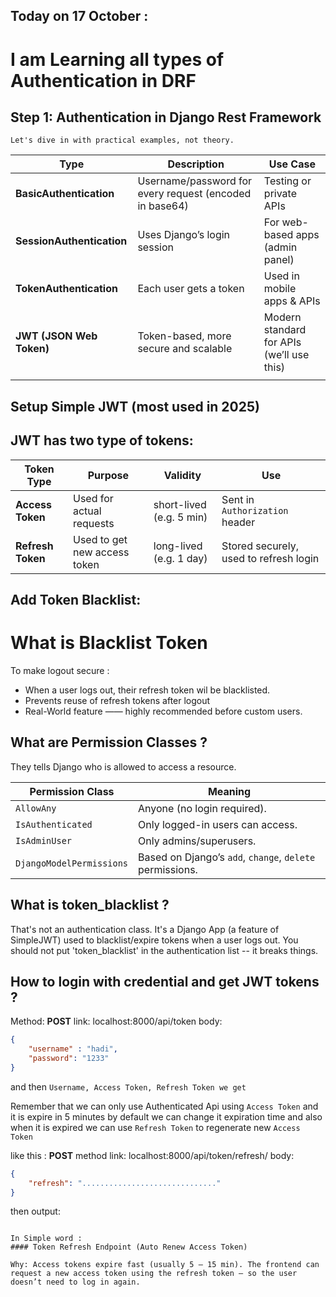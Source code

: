 ## Today on 17 October :
# I am Learning all types of Authentication in DRF

## Step 1: Authentication in Django Rest Framework 
`Let's dive in with practical examples, not theory.`

| Type                      | Description                                             | Use Case                                  |
| ------------------------- | ------------------------------------------------------- | ----------------------------------------- |
| **BasicAuthentication**   | Username/password for every request (encoded in base64) | Testing or private APIs                   |
| **SessionAuthentication** | Uses Django’s login session                             | For web-based apps (admin panel)          |
| **TokenAuthentication**   | Each user gets a token                                  | Used in mobile apps & APIs                |
| **JWT (JSON Web Token)**  | Token-based, more secure and scalable                   | Modern standard for APIs (we’ll use this) |
|                           |                                                         |                                           |

## Setup Simple JWT (most used in 2025)


## JWT has two type of tokens:
| Token Type        | Purpose                      | Validity                 | Use                                    |
| ----------------- | ---------------------------- | ------------------------ | -------------------------------------- |
| **Access Token**  | Used for actual requests     | short-lived (e.g. 5 min) | Sent in `Authorization` header         |
| **Refresh Token** | Used to get new access token | long-lived (e.g. 1 day)  | Stored securely, used to refresh login |

## Add Token Blacklist:
# What is Blacklist Token 
To make logout secure :
- When a user logs out, their refresh token wil be blacklisted.
- Prevents reuse of refresh tokens after logout 
- Real-World feature —— highly recommended before custom users.

## What are Permission Classes ?
They tells Django who is allowed to access a resource.

| Permission Class         | Meaning                                                  |
| ------------------------ | -------------------------------------------------------- |
| `AllowAny`               | Anyone (no login required).                              |
| `IsAuthenticated`        | Only logged-in users can access.                         |
| `IsAdminUser`            | Only admins/superusers.                                  |
| `DjangoModelPermissions` | Based on Django’s `add`, `change`, `delete` permissions. |

## What is token_blacklist ?
That's not an authentication class. 
It's a Django App (a feature of SimpleJWT) used to blacklist/expire tokens when a user logs out. 
You should not put 'token_blacklist' in the authentication list -- it breaks things.

## How to login with credential and get JWT tokens ?
Method: **POST**
link: localhost:8000/api/token
body: 
```json
{
    "username" : "hadi",
    "password": "1233"
}
```
and then `Username, Access Token, Refresh Token we get` 

Remember that we can only use Authenticated Api using `Access Token` and it is expire in 5 minutes by default we can change it expiration time and also when it is expired we can use `Refresh Token` to regenerate new `Access Token`

like this :
**POST** method
link: localhost:8000/api/token/refresh/
body:
```json
{
    "refresh": ".............................."
}
```
then output: 
```

In Simple word :
#### Token Refresh Endpoint (Auto Renew Access Token)

Why: Access tokens expire fast (usually 5 – 15 min). The frontend can request a new access token using the refresh token — so the user doesn’t need to log in again.
